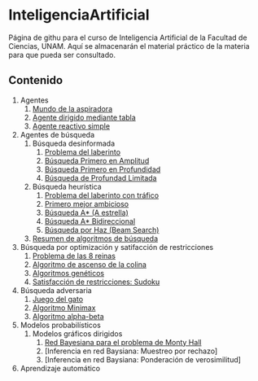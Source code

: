 # InteligenciaArtificial
Página de githu para el curso de Inteligencia Artificial de la Facultad de Ciencias, UNAM. Aquí se almacenarán el material práctico de la materia para que pueda ser consultado.

## Contenido

1. Agentes
    1. [Mundo de la aspiradora](https://VictorMijangosDeLaCruz.github.io/InteligenciaArtificial/01%20Agentes/01%20VacuumWorld.html)
    2. [Agente dirigido mediante tabla](https://VictorMijangosDeLaCruz.github.io/InteligenciaArtificial/01%20Agentes/02%20TableDrivenAgent.html)
    3. [Agente reactivo simple](https://VictorMijangosDeLaCruz.github.io/InteligenciaArtificial/01%20Agentes/03%20SimpleReflexAgent.html)
2. Agentes de búsqueda
    1. Búsqueda desinformada
        1. [Problema del laberinto](https://VictorMijangosDeLaCruz.github.io/InteligenciaArtificial/02%20Busqueda/01%20MazeProblem.html)
        2. [Búsqueda Primero en Amplitud](https://VictorMijangosDeLaCruz.github.io/InteligenciaArtificial/02%20Busqueda/02%20BreadthFirstSearch.html)
        3. [Búsqueda Primero en Profundidad](https://VictorMijangosDeLaCruz.github.io/InteligenciaArtificial/02%20Busqueda/03%20DepthFirstSearch.html)
        4. [Búsqueda de Profundad Limitada](https://VictorMijangosDeLaCruz.github.io/InteligenciaArtificial/02%20Busqueda/04%20DepthLimitedSearch.html)
    2. Búsqueda heurística
        1. [Problema del laberinto con tráfico](https://VictorMijangosDeLaCruz.github.io/InteligenciaArtificial/02%20Busqueda/05%20TrafficMazeSimulator.html)
        2. [Primero mejor ambicioso](https://VictorMijangosDeLaCruz.github.io/InteligenciaArtificial/02%20Busqueda/06%20GreedyBestFirstSearch.html)
        3. [Búsqueda A* (A estrella)](https://VictorMijangosDeLaCruz.github.io/InteligenciaArtificial/02%20Busqueda/07%20AStar.html)
        4. [Búsqueda A* Bidireccional](https://VictorMijangosDeLaCruz.github.io/InteligenciaArtificial/02%20Busqueda/08%20BidirectionalAStar.html)
        5. [Búsqueda por Haz (Beam Search)](https://VictorMijangosDeLaCruz.github.io/InteligenciaArtificial/02%20Busqueda/09%20BeamSearch.html)
    3. [Resumen de algoritmos de búsqueda](https://VictorMijangosDeLaCruz.github.io/InteligenciaArtificial/02%20Busqueda/10%20ResumenBusqueda.html)
5. Búsqueda por optimización y satifacción de restricciones
    1. [Problema de las 8 reinas](https://VictorMijangosDeLaCruz.github.io/InteligenciaArtificial/03%20Optimizacion/01%208Queens.html)
    2. [Algoritmo de ascenso de la colina](https://VictorMijangosDeLaCruz.github.io/InteligenciaArtificial/03%20Optimizacion/02%20HillClimbing.html)
    3. [Algoritmos genéticos](https://VictorMijangosDeLaCruz.github.io/InteligenciaArtificial/03%20Optimizacion/03%20Genetic.html)
    4. [Satisfacción de restricciones: Sudoku](https://VictorMijangosDeLaCruz.github.io/InteligenciaArtificial/03%20Optimizacion/04%20Sudoku.html)
6. Búsqueda adversaria
    1. [Juego del gato](https://VictorMijangosDeLaCruz.github.io/InteligenciaArtificial/03%20Optimizacion/05%20Gato.html)
    2. [Algoritmo Minimax](https://VictorMijangosDeLaCruz.github.io/InteligenciaArtificial/03%20Optimizacion/06%20Minimax.html)
    3. [Algoritmo alpha-beta](https://VictorMijangosDeLaCruz.github.io/InteligenciaArtificial/03%20Optimizacion/07%20AlphaBeta.html)
7. Modelos probabilísticos
    1. Modelos gráficos dirigidos
        1. [Red Bayesiana para el problema de Monty Hall](https://VictorMijangosDeLaCruz.github.io/InteligenciaArtificial/04%20Probabilisticos/01%20MontyHall.html)
        2. [Inferencia en red Baysiana: Muestreo por rechazo]
        3. [Inferencia en red Baysiana: Ponderación de verosimilitud]
8. Aprendizaje automático
